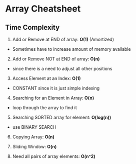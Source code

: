 # Array Cheatsheet
## Time Complexity
1. Add or Remove at END of array:
**O(1)** (Amortized)
- Sometimes have to increase amount of memory available

2. Add or Remove NOT at END of array:
**O(n)** 
- since there is a need to adjust all other positions

3. Access Element at an Index:
**O(1)** 
- CONSTANT since it is just simple indexing

4. Searching for an Element in Array:
**O(n)** 
- loop through the array to find it

5. Searching SORTED array for element:
**O(log(n))** 
- use BINARY SEARCH

6. Copying Array:
**O(n)**

7. Sliding Window:
**O(n)**

8. Need all pairs of array elements:
**O(n^2)**